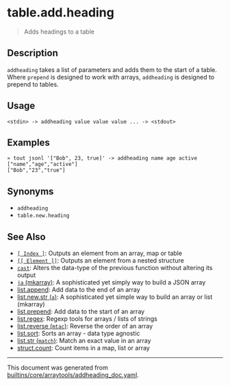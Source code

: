 # table.add.heading

> Adds headings to a table

## Description

`addheading` takes a list of parameters and adds them to the start of a table.
Where `prepend` is designed to work with arrays, `addheading` is designed to
prepend to tables.

## Usage

```
<stdin> -> addheading value value value ... -> <stdout>
```

## Examples

```
» tout jsonl '["Bob", 23, true]' -> addheading name age active                                                                                   
["name","age","active"]
["Bob","23","true"]
```

## Synonyms

* `addheading`
* `table.new.heading`


## See Also

* [`[ Index ]`](../parser/item-index.md):
  Outputs an element from an array, map or table
* [`[[ Element ]]`](../parser/element.md):
  Outputs an element from a nested structure
* [`cast`](../commands/cast.md):
  Alters the data-type of the previous function without altering its output
* [`ja` (mkarray)](../commands/ja.md):
  A sophisticated yet simply way to build a JSON array
* [list.append](../commands/append.md):
  Add data to the end of an array
* [list.new.str (`a`)](../commands/a.md):
  A sophisticated yet simple way to build an array or list (mkarray)
* [list.prepend](../commands/prepend.md):
  Add data to the start of an array
* [list.regex](../commands/regexp.md):
  Regexp tools for arrays / lists of strings
* [list.reverse (`mtac`)](../commands/mtac.md):
  Reverse the order of an array
* [list.sort](../commands/msort.md):
  Sorts an array - data type agnostic
* [list.str (`match`)](../commands/match.md):
  Match an exact value in an array
* [struct.count](../commands/count.md):
  Count items in a map, list or array

<hr/>

This document was generated from [builtins/core/arraytools/addheading_doc.yaml](https://github.com/lmorg/murex/blob/master/builtins/core/arraytools/addheading_doc.yaml).